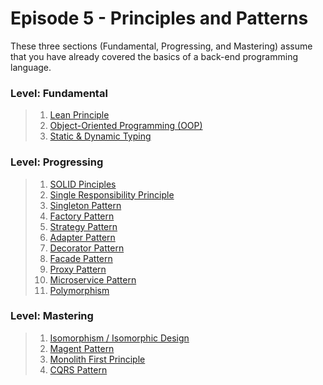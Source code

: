 # Episode 5 - Principles and Patterns

These three sections (Fundamental, Progressing, and Mastering) assume that you have already covered the basics of a back-end programming language.

### Level: Fundamental
> 1. [Lean Principle](http://www.lean.org/WhatsLean/Principles.cfm)
> 2. [Object-Oriented Programming (OOP)](https://en.wikipedia.org/wiki/Object-oriented_programming)
> 3. [Static & Dynamic Typing](https://www.sitepoint.com/typing-versus-dynamic-typing/)

### Level: Progressing
> 1. [SOLID Pinciples](https://scotch.io/bar-talk/s-o-l-i-d-the-first-five-principles-of-object-oriented-design)
> 2. [Single Responsibility Principle](https://blogs.msdn.microsoft.com/dhuba/2011/06/15/single-responsibility-principle-discovering-violations/)
> 3. [Singleton Pattern](https://sourcemaking.com/design_patterns/singleton)
> 4. [Factory Pattern](http://www.oodesign.com/factory-pattern.html)
> 5. [Strategy Pattern](http://www.oodesign.com/strategy-pattern.html)
> 6. [Adapter Pattern](https://sourcemaking.com/design_patterns/adapter)
> 7. [Decorator Pattern](https://sourcemaking.com/design_patterns/decorator)
> 8. [Facade Pattern](https://sourcemaking.com/design_patterns/facade)
> 9. [Proxy Pattern](https://sourcemaking.com/design_patterns/proxy)
>10. [Microservice Pattern](http://martinfowler.com/articles/microservices.html)
>11. [Polymorphism](http://www.tutorialspoint.com/java/java_polymorphism.htm)

### Level: Mastering
> 1. [Isomorphism / Isomorphic Design](https://www.lullabot.com/articles/what-is-an-isomorphic-application)
> 2. [Magent Pattern](http://spray.io/blog/2012-12-13-the-magnet-pattern/)
> 3. [Monolith First Principle](http://martinfowler.com/bliki/MonolithFirst.html)
> 4. [CQRS Pattern](http://martinfowler.com/bliki/CQRS.html)
